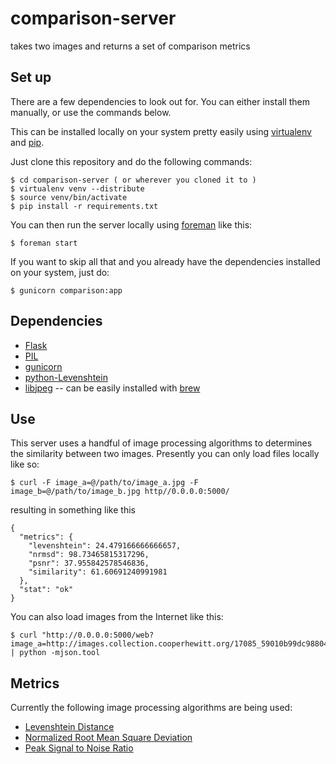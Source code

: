 comparison-server
===

takes two images and returns a set of comparison metrics

Set up
---

There are a few dependencies to look out for. You can either install them manually, or use the commands below.

This can be installed locally on your system pretty easily using [virtualenv](https://pypi.python.org/pypi/virtualenv) and [pip](http://www.pip-installer.org/).

Just clone this repository and do the following commands:

    $ cd comparison-server ( or wherever you cloned it to )
    $ virtualenv venv --distribute
    $ source venv/bin/activate
    $ pip install -r requirements.txt

You can then run the server locally using [foreman](http://theforeman.org/) like this:

    $ foreman start

If you want to skip all that and you already have the dependencies installed on your system, just do:

    $ gunicorn comparison:app


Dependencies
---

* [Flask](http://flask.pocoo.org/)
* [PIL](http://www.pythonware.com/products/pil/)
* [gunicorn](http://gunicorn.org/)
* [python-Levenshtein](https://pypi.python.org/pypi/python-Levenshtein/)
* [libjpeg](http://libjpeg.sourceforge.net/) -- can be easily installed with [brew](http://brew.sh/)

Use
---

This server uses a handful of image processing algorithms to determines the similarity between two images. Presently you can only load files locally like so:


    $ curl -F image_a=@/path/to/image_a.jpg -F image_b=@/path/to/image_b.jpg http//0.0.0.0:5000/
	

resulting in something like this

    {
	  "metrics": {
	    "levenshtein": 24.479166666666657, 
	    "nrmsd": 98.73465815317296, 
	    "psnr": 37.955842578546836, 
	    "similarity": 61.60691240991981
	  }, 
	  "stat": "ok"
    }
	
You can also load images from the Internet like this:

    $ curl "http://0.0.0.0:5000/web?image_a=http://images.collection.cooperhewitt.org/17085_59010b99dc98804b_b.jpg&image_b=ttp://images.collection.cooperhewitt.org/4833_3cad9310584c0adb_b.jpg" | python -mjson.tool
    

Metrics
---

Currently the following image processing algorithms are being used:

* [Levenshtein Distance](http://en.wikipedia.org/wiki/Levenshtein_distance)
* [Normalized Root Mean Square Deviation](http://en.wikipedia.org/wiki/Root-mean-square_deviation)
* [Peak Signal to Noise Ratio](http://en.wikipedia.org/wiki/Peak_signal-to-noise_ratio)
